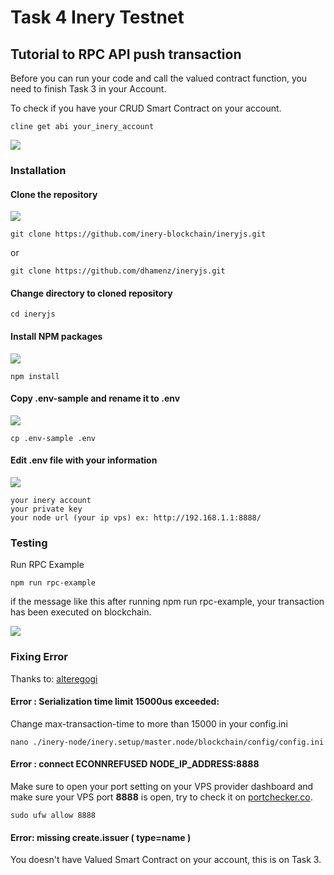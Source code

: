 # Task 4 Inery Testnet

## Tutorial to RPC API push transaction

Before you can run your code and call the valued contract function, you need to finish Task 3 in your Account.

To check if you have your CRUD Smart Contract on your account.

```
cline get abi your_inery_account
```

![](https://imgur.com/a/uNJl0PL.png)


### Installation

#### Clone the repository

![](https://imgur.com/a/u8aaf2O.png)

```
git clone https://github.com/inery-blockchain/ineryjs.git
```
or

```
git clone https://github.com/dhamenz/ineryjs.git
```

#### Change directory to cloned repository

```
cd ineryjs
```

#### Install NPM packages

![](https://imgur.com/a/pPstUzJ.png)

```
npm install
```

#### Copy .env-sample and rename it to .env

![](https://imgur.com/a/r1NLTQW.png)

```
cp .env-sample .env
```

#### Edit .env file with your information

![](https://imgur.com/a/7tHwnvj.png)

```
your inery account 
your private key
your node url (your ip vps) ex: http://192.168.1.1:8888/
```

### Testing 

Run RPC Example

```
npm run rpc-example
```

if the message like this after running npm run rpc-example, your transaction has been executed on blockchain.

![](https://imgur.com/a/UDUjs2j.png)

### Fixing Error

Thanks to: [alteregogi](https://github.com/alteregogi)

#### Error : Serialization time limit 15000us exceeded:

Change max-transaction-time to more than 15000 in your config.ini
```
nano ./inery-node/inery.setup/master.node/blockchain/config/config.ini
```

#### Error : connect ECONNREFUSED NODE_IP_ADDRESS:8888

Make sure to open your port setting on your VPS provider dashboard and make sure your VPS port **8888** is open, try to check it on [portchecker.co](https://portchecker.co/).

```
sudo ufw allow 8888
```

#### Error: missing create.issuer ( type=name )

You doesn't have Valued Smart Contract on your account, this is on Task 3.

